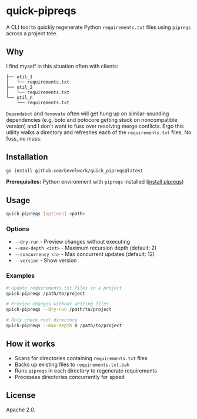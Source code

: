 # quick-pipreqs

A CLI tool to quickly regenerate Python `requirements.txt` files using `pipreqs` across a project tree.

## Why

I find myself in this situation often with clients:

```
├── util_1
│   └── requirements.txt
├── util_2
│   └── requirements.txt
└── util_n
    └── requirements.txt
```

`Dependabot` and `Renovate` often will get hung up on similar-sounding dependencies (e.g. boto and botocore getting stuck on noncompatible version) and I don't want to
fuss over resolving merge conflicts. Ergo this utility walks a directory and refreshes each of the `requirements.txt` files. No fuss, no muss.

## Installation

```bash
go install github.com/bevelwork/quick_pipreqs@latest
```

**Prerequisites:** Python environment with `pipreqs` installed ([install pipreqs](https://github.com/bndr/pipreqs#installation))

## Usage

```bash
quick-pipreqs [options] <path>
```

### Options

- `--dry-run` - Preview changes without executing
- `--max-depth <int>` - Maximum recursion depth (default: 2)
- `--concurrency <n>` - Max concurrent updates (default: 12)
- `--version` - Show version

### Examples

```bash
# Update requirements.txt files in a project
quick-pipreqs /path/to/project

# Preview changes without writing files
quick-pipreqs --dry-run /path/to/project

# Only check root directory
quick-pipreqs --max-depth 0 /path/to/project
```

## How it works

- Scans for directories containing `requirements.txt` files
- Backs up existing files to `requirements.txt.bak`
- Runs `pipreqs` in each directory to regenerate requirements
- Processes directories concurrently for speed

## License

Apache 2.0.


